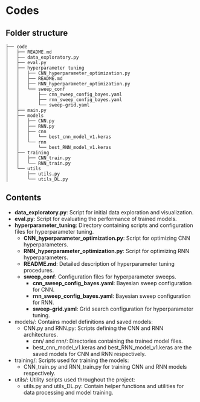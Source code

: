 # Codes
## Folder structure
```
├── code
│   ├── README.md
│   ├── data_exploratory.py
│   ├── eval.py
│   ├── hyperparameter tuning
│   │   ├── CNN_hyperparameter_optimization.py
│   │   ├── README.md
│   │   ├── RNN_hyperparameter_optimization.py
│   │   └── sweep_conf
│   │       ├── cnn_sweep_config_bayes.yaml
│   │       ├── rnn_sweep_config_bayes.yaml
│   │       └── sweep-grid.yaml
│   ├── main.py
│   ├── models
│   │   ├── CNN.py
│   │   ├── RNN.py
│   │   ├── cnn
│   │   │   └── best_cnn_model_v1.keras
│   │   └── rnn
│   │       └── best_RNN_model_v1.keras
│   ├── training
│   │   ├── CNN_train.py
│   │   └── RNN_train.py
│   └── utils
│       ├── utils.py
│       └── utils_DL.py
```


## Contents

- **data_exploratory.py**: Script for initial data exploration and visualization.
- **eval.py**: Script for evaluating the performance of trained models.
- **hyperparameter_tuning**: Directory containing scripts and configuration files for hyperparameter tuning.
  - **CNN_hyperparameter_optimization.py**: Script for optimizing CNN hyperparameters.
  - **RNN_hyperparameter_optimization.py**: Script for optimizing RNN hyperparameters.
  - **README.md**: Detailed description of hyperparameter tuning procedures.
  - **sweep_conf**: Configuration files for hyperparameter sweeps.
    - **cnn_sweep_config_bayes.yaml**: Bayesian sweep configuration for CNN.
    - **rnn_sweep_config_bayes.yaml**: Bayesian sweep configuration for RNN.
    - **sweep-grid.yaml**: Grid search configuration for hyperparameter tuning.
- models/: Contains model definitions and saved models:
  - CNN.py and RNN.py: Scripts defining the CNN and RNN architectures.
    - cnn/ and rnn/: Directories containing the trained model files.
    - best_cnn_model_v1.keras and best_RNN_model_v1.keras are the saved models for CNN and RNN respectively.
- training/: Scripts used for training the models:
  - CNN_train.py and RNN_train.py for training CNN and RNN models respectively.
- utils/: Utility scripts used throughout the project: 
  - utils.py and utils_DL.py: Contain helper functions and utilities for data processing and model training.